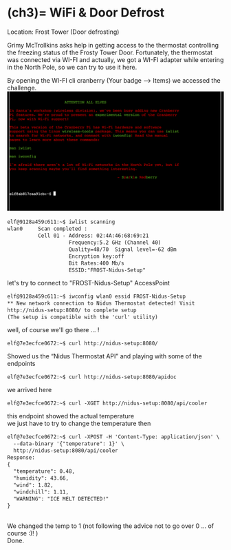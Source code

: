 (ch3)=
WiFi & Door Defrost
=======================
Location: Frost Tower  (Door defrosting)

Grimy McTrollkins asks help in getting access to the thermostat controlling the freezing status of the Frosty Tower Door.
Fortunately, the thermostat was connected via WI-FI and actually, we got a WI-FI adapter while entering in the North Pole, so we can try to use it here. <br />

By opening the WI-FI cli cranberry (Your badge --> Items) we accessed the challenge. <br />
![WIFI](images/WI-FI.png)

 
```
elf@9128a459c611:~$ iwlist scanning
wlan0     Scan completed :
          Cell 01 - Address: 02:4A:46:68:69:21
                    Frequency:5.2 GHz (Channel 40)
                    Quality=48/70  Signal level=-62 dBm
                    Encryption key:off
                    Bit Rates:400 Mb/s
                    ESSID:"FROST-Nidus-Setup"
```

let's try to connect to "FROST-Nidus-Setup" AccessPoint
```
elf@9128a459c611:~$ iwconfig wlan0 essid FROST-Nidus-Setup
** New network connection to Nidus Thermostat detected! Visit http://nidus-setup:8080/ to complete setup
(The setup is compatible with the 'curl' utility)
```

well, of course we'll go there ... !
```
elf@7e3ecfce0672:~$ curl http://nidus-setup:8080/
```
Showed us the “Nidus Thermostat API” and playing with some of the endpoints
<br/>
```
elf@7e3ecfce0672:~$ curl http://nidus-setup:8080/apidoc
```
we arrived here
```
elf@7e3ecfce0672:~$ curl -XGET http://nidus-setup:8080/api/cooler
```
this endpoint showed the actual temperature
<br />
we just have to try to change the temperature then
```
elf@7e3ecfce0672:~$ curl -XPOST -H 'Content-Type: application/json' \
  --data-binary '{"temperature": 1}' \
  http://nidus-setup:8080/api/cooler
Response: 
​​{
  "temperature": 0.48,
  "humidity": 43.66,
  "wind": 1.82,
  "windchill": 1.11,
  "WARNING": "ICE MELT DETECTED!"
}
```
<br />
We changed the temp to 1 (not following the advice not to go over 0 ... of course :)! ) 
<br />
Done.
